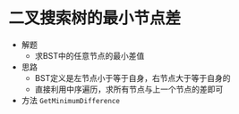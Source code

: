 # 二叉搜索树的最小节点差
- 解题
    - 求BST中的任意节点的最小差值
- 思路
    - BST定义是左节点小于等于自身，右节点大于等于自身的
    - 直接利用中序遍历，求所有节点与上一个节点的差即可
- 方法
`GetMinimumDifference`